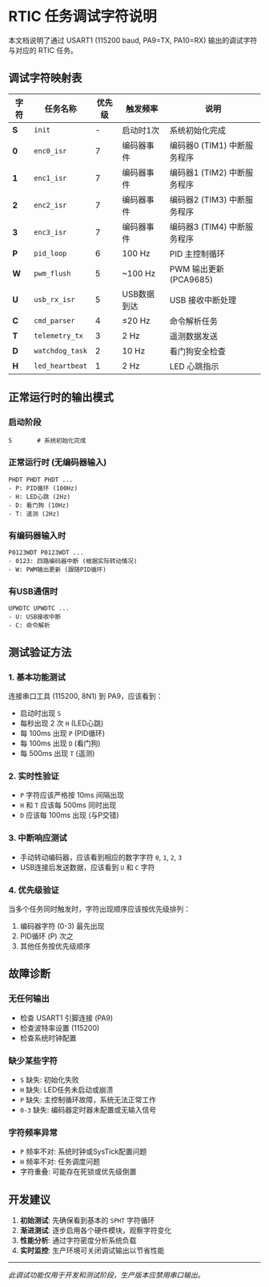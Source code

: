 # RTIC 任务调试字符说明

本文档说明了通过 USART1 (115200 baud, PA9=TX, PA10=RX) 输出的调试字符与对应的 RTIC 任务。

## 调试字符映射表

| 字符 | 任务名称 | 优先级 | 触发频率 | 说明 |
|------|----------|--------|----------|------|
| **S** | `init` | - | 启动时1次 | 系统初始化完成 |
| **0** | `enc0_isr` | 7 | 编码器事件 | 编码器0 (TIM1) 中断服务程序 |
| **1** | `enc1_isr` | 7 | 编码器事件 | 编码器1 (TIM2) 中断服务程序 |
| **2** | `enc2_isr` | 7 | 编码器事件 | 编码器2 (TIM3) 中断服务程序 |
| **3** | `enc3_isr` | 7 | 编码器事件 | 编码器3 (TIM4) 中断服务程序 |
| **P** | `pid_loop` | 6 | 100 Hz | PID 主控制循环 |
| **W** | `pwm_flush` | 5 | ~100 Hz | PWM 输出更新 (PCA9685) |
| **U** | `usb_rx_isr` | 5 | USB数据到达 | USB 接收中断处理 |
| **C** | `cmd_parser` | 4 | ≤20 Hz | 命令解析任务 |
| **T** | `telemetry_tx` | 3 | 2 Hz | 遥测数据发送 |
| **D** | `watchdog_task` | 2 | 10 Hz | 看门狗安全检查 |
| **H** | `led_heartbeat` | 1 | 2 Hz | LED 心跳指示 |

## 正常运行时的输出模式

### 启动阶段
```
S       # 系统初始化完成
```

### 正常运行时 (无编码器输入)
```
PHDT PHDT PHDT ...
- P: PID循环 (100Hz)
- H: LED心跳 (2Hz) 
- D: 看门狗 (10Hz)
- T: 遥测 (2Hz)
```

### 有编码器输入时
```
P0123WDT P0123WDT ...
- 0123: 四路编码器中断 (根据实际转动情况)
- W: PWM输出更新 (跟随PID循环)
```

### 有USB通信时
```
UPWDTC UPWDTC ...
- U: USB接收中断
- C: 命令解析
```

## 测试验证方法

### 1. 基本功能测试
连接串口工具 (115200, 8N1) 到 PA9，应该看到：
- 启动时出现 `S`
- 每秒出现 2 次 `H` (LED心跳)
- 每 100ms 出现 `P` (PID循环)
- 每 100ms 出现 `D` (看门狗)
- 每 500ms 出现 `T` (遥测)

### 2. 实时性验证
- `P` 字符应该严格按 10ms 间隔出现
- `H` 和 `T` 应该每 500ms 同时出现
- `D` 应该每 100ms 出现 (与P交错)

### 3. 中断响应测试
- 手动转动编码器，应该看到相应的数字字符 `0`, `1`, `2`, `3`
- USB连接后发送数据，应该看到 `U` 和 `C` 字符

### 4. 优先级验证
当多个任务同时触发时，字符出现顺序应该按优先级排列：
1. 编码器字符 (0-3) 最先出现
2. PID循环 (P) 次之
3. 其他任务按优先级顺序

## 故障诊断

### 无任何输出
- 检查 USART1 引脚连接 (PA9)
- 检查波特率设置 (115200)
- 检查系统时钟配置

### 缺少某些字符
- `S` 缺失: 初始化失败
- `H` 缺失: LED任务未启动或崩溃
- `P` 缺失: 主控制循环故障，系统无法正常工作
- `0-3` 缺失: 编码器定时器未配置或无输入信号

### 字符频率异常
- `P` 频率不对: 系统时钟或SysTick配置问题
- `H` 频率不对: 任务调度问题
- 字符重叠: 可能存在死锁或优先级倒置

## 开发建议

1. **初始测试**: 先确保看到基本的 `SPHT` 字符循环
2. **渐进测试**: 逐步启用各个硬件模块，观察字符变化
3. **性能分析**: 通过字符密度分析系统负载
4. **实时监控**: 生产环境可关闭调试输出以节省性能

---

*此调试功能仅用于开发和测试阶段，生产版本应禁用串口输出。*